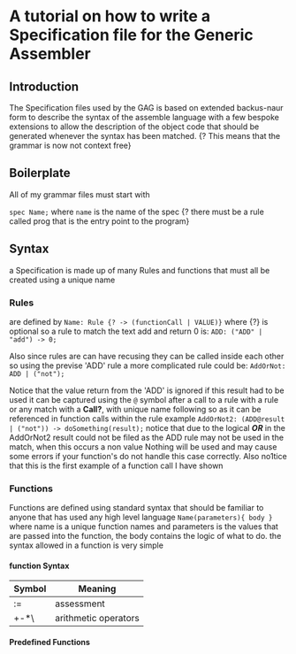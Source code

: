 # A tutorial on how to write a Specification file for the Generic Assembler

## Introduction
The Specification files used by the GAG is based on extended backus-naur form to describe the syntax
of the assemble language with a few bespoke extensions to allow the description of the object code that should be generated
whenever the syntax has been matched. {? This means that the grammar is now not context free}

## Boilerplate
All of my grammar files must start with

`spec Name;` where `name` is the name of the spec
{? there must be a rule called prog that is the entry point to the program}

## Syntax
a Specification is made up of many Rules and functions that must all be created using a unique name

### Rules
are defined by
`Name: Rule {? -> (functionCall | VALUE)}`
where {?} is optional so a rule to match the text add and return 0 is:
`ADD: ("ADD" | "add") -> 0; `

Also since rules are can have recusing they can be called inside each other so using the previse 'ADD' rule a more complicated rule could be:
`AddOrNot: ADD | ("not");`

Notice that the value return from the 'ADD' is ignored if this result had to be used it can be captured using the `@` symbol after a call to a rule with a rule or any match with a **Call?**, with unique name following so as it can be referenced in function calls within the rule example
`AddOrNot2: (ADD@result | ("not")) -> doSomething(result);`
notice that due to the logical **_OR_** in the AddOrNot2 result could not be filed as the ADD rule may not be used in the match, when this occurs a non value Nothing will be used and may cause some errors if your function's do not handle this case correctly.
Also no1tice that this is the first example of a function call I have shown

### Functions
Functions are defined using standard syntax that should be familiar to anyone that has used any high level language
`Name(parameters){ body }`
where name is a unique function names and parameters is the values that are passed into the function, the body contains the logic of what to do.
the syntax allowed in a function is very simple
#### function Syntax
| Symbol | Meaning |
|--------|---------|
| :=     | assessment|
| +-*\\  | arithmetic operators|


#### Predefined Functions
